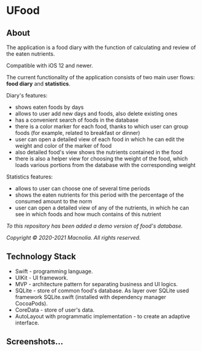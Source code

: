 # UFood

## About

The application is a food diary with the function of calculating and review of the eaten nutrients.

Compatible with iOS 12 and newer.

The current functionality of the application consists of two main user flows: **food diary** and **statistics**.

Diary's features: 
  - shows eaten foods by days
  - allows to user add new days and foods, also delete existing ones
  - has a convenient search of foods in the database
  - there is a color marker for each food, thanks to which user can group foods (for example, related to breakfast or dinner)
  - user can open a detailed view of each food in which he can edit the weight and color of the marker of food 
  - also detailed food's view shows the nutrients contained in the food
  - there is also a helper view for choosing the weight of the food, which loads various portions from the database with the corresponding weight

Statistics features:
  - allows to user can choose one of several time periods
  - shows the eaten nutrients for this period with the percentage of the consumed amount to the norm
  - user can open a detailed view of any of the nutrients, in which he can see in which foods and how much contains of this nutrient

*To this repository has been added a demo version of food's database.*

*Copyright © 2020-2021 Macnolia. All rights reserved.*

## Technology Stack

  - Swift - programming language. 
  - UIKit - UI framework. 
  - MVP - architecture pattern for separating business and UI logics.
  - SQLite - store of common food's database. As layer over SQLite used framework SQLite.swift (installed with dependency manager CocoaPods).
  - CoreData - store of user's data. 
  - AutoLayout with programmatic implementation - to create an adaptive interface.

## Screenshots...

